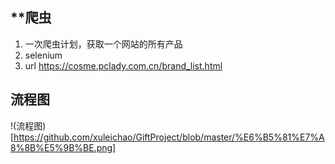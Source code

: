 ## **爬虫
1. 一次爬虫计划，获取一个网站的所有产品
2. selenium
3. url  https://cosme.pclady.com.cn/brand_list.html

## 流程图
!(流程图)[https://github.com/xuleichao/GiftProject/blob/master/%E6%B5%81%E7%A8%8B%E5%9B%BE.png]


